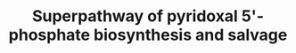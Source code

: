 ---
annotations:
- type: Pathway Ontology
  value: classic metabolic pathway
authors:
- LarsEijssen
- MirellaKalafati
- MaintBot
description: ''
last-edited: 2019-09-17
organisms:
- Solanum lycopersicum
redirect_from:
- /index.php/Pathway:WP2632
- /instance/WP2632
schema-jsonld:
- '@context': https://schema.org/
  '@id': https://wikipathways.github.io/pathways/WP2632.html
  '@type': Dataset
  creator:
    '@type': Organization
    name: WikiPathways
  description: ''
  keywords:
  - 'of pyridoxine 5''-phosphate (PNP)or vitamin B6. PLP is an '
  - (2S)-2-amino-3-oxo-4-phosphonooxybutanoate
  - spontaneous
  - 'pyridoxal 5''-phosphate '
  - Pyridoxal 5'-phosphate (PLP) is the biochemically active form
  - 'pyridoxal '
  - 'pyridoxamine '
  - '1-deoxy-D-xylulose 5-phosphate '
  - '1.4.3.5 '
  - '2.6.99.2 '
  - '2.2.1.7 '
  - '2.7.1.- '
  - '1.2.1.72 '
  - 'essential cofactor of numerous metabolic enzymes, '
  - '1-amino-propan-2-one-3-phosphate '
  - 'D-erythrose-4-phosphate '
  - 1.1.1.262
  - predominantly in amino acid metabolism
  - 'pyridoxine '
  - 'erythronate-4-phosphate '
  - 'pyridoxamine 5''-phosphate '
  - '1.1.1.290 '
  - '2.6.1.52 '
  - '2.7.1.35 '
  - '2-oxo-3-hydroxy-4-phosphobutanoate '
  - 'D-glyceraldehyde-3-phosphate '
  - '4-(phosphonooxy)-threonine '
  - 'pyridoxine-5''-phosphate '
  license: CC0
  name: Superpathway of pyridoxal 5'-phosphate biosynthesis and salvage
seo: CreativeWork
title: Superpathway of pyridoxal 5'-phosphate biosynthesis and salvage
wpid: WP2632
---